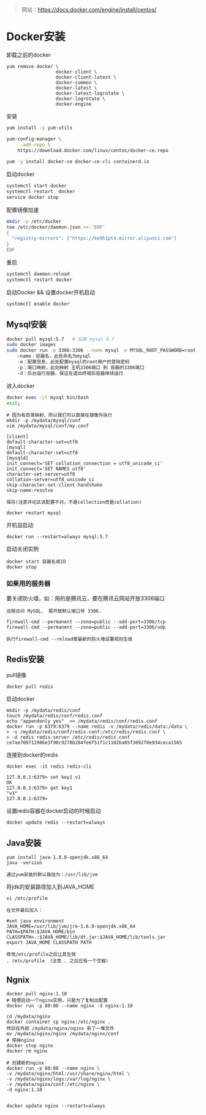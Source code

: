 > 网站：https://docs.docker.com/engine/install/centos/



# Docker安装

卸载之前的docker

```
yum remove docker \
                  docker-client \
                  docker-client-latest \
                  docker-common \
                  docker-latest \
                  docker-latest-logrotate \
                  docker-logrotate \
                  docker-engine
```

安装

```sh
yum install -y yum-utils

yum-config-manager \
    --add-repo \
    https://download.docker.com/linux/centos/docker-ce.repo
    
yum -y install docker-ce docker-ce-cli containerd.io
```

启动docker

```sh
systemctl start docker
systemctl restart  docker
service docker stop
```

配置镜像加速

```sh
mkdir -p /etc/docker
tee /etc/docker/daemon.json <<-'EOF'
{
  "registry-mirrors": ["https://ke9h1pt4.mirror.aliyuncs.com"]
}
EOF
```

重启

```sh
systemctl daemon-reload
systemctl restart docker
```

启动Docker && 设置docker开机启动

```sh
systemctl enable docker
```

## Mysql安装

```sh
docker pull mysql:5.7   # 拉取 mysql 5.7
sudo docker images
sudo docker run -p 3306:3306 --name mysql -e MYSQL_ROOT_PASSWORD=root -d mysql:5.7	
    –name：容器名，此处命名为mysql
    -e：配置信息，此处配置mysql的root用户的登陆密码
    -p：端口映射，此处映射 主机3306端口 到 容器的3306端口
    -d：后台运行容器，保证在退出终端后容器继续运行
```

进入docker

```sh
docker exec -it mysql bin/bash
exit;
```



```
# 因为有目录映射，所以我们可以直接在镜像外执行
mkdir -p /mydata/mysql/conf
vim /mydata/mysql/conf/my.conf 

[client]
default-character-set=utf8
[mysql]
default-character-set=utf8
[mysqld]
init_connect='SET collation_connection = utf8_unicode_ci'
init_connect='SET NAMES utf8'
character-set-server=utf8
collation-server=utf8_unicode_ci
skip-character-set-client-handshake
skip-name-resolve

保存(注意评论区该配置不对，不是collection而是collation)

docker restart mysql
```

开机自启动

```
docker run --restart=always mysql:5.7
```



启动关闭实例

```
docker start 容器名或ID
docker stop
```



### 如果用的服务器

要关闭防火墙，如：用的是腾讯云，要在腾讯云网站开放3306端口

```
远程访问 MySQL， 需开放默认端口号 3306.

firewall-cmd --permanent --zone=public --add-port=3306/tcp
firewall-cmd --permanent --zone=public --add-port=3306/udp

执行firewall-cmd --reload使最新的防火墙设置规则生效
```





## Redis安装

pull镜像

```shell
docker pull redis
```

启动docker

```shell
mkdir -p /mydata/redis/conf
touch /mydata/redis/conf/redis.conf
echo "appendonly yes"  >> /mydata/redis/conf/redis.conf
docker run -p 6379:6379 --name redis -v /mydata/redis/data:/data \
> -v /mydata/redis/conf/redis.conf:/etc/redis/redis.conf \
> -d redis redis-server /etc/redis/redis.conf
ce7ae709711986e3f90c9278b284fe6f51f1c1102ba05f3692f0e934ceca1565
```

 连接到docker的redis

```shell
docker exec -it redis redis-cli

127.0.0.1:6379> set key1 v1
OK
127.0.0.1:6379> get key1
"v1"
127.0.0.1:6379> 
```

设置redis容器在docker启动的时候启动

```shell
docker update redis --restart=always
```

## Java安装

```
yum install java-1.8.0-openjdk.x86_64
java -version

通过yum安装的默认路径为：/usr/lib/jvm
```

将jdk的安装路径加入到JAVA_HOME

```
vi /etc/profile

在文件最后加入：

#set java environment
JAVA_HOME=/usr/lib/jvm/jre-1.6.0-openjdk.x86_64
PATH=$PATH:$JAVA_HOME/bin
CLASSPATH=.:$JAVA_HOME/lib/dt.jar:$JAVA_HOME/lib/tools.jar
export JAVA_HOME CLASSPATH PATH

修改/etc/profile之后让其生效
. /etc/profile （注意 . 之后应有一个空格）
```



## Ngnix

```
docker pull nginx:1.10
# 随便启动一个nginx实例，只是为了复制出配置
docker run -p 80:80 --name nginx -d nginx:1.10

cd /mydata/nginx
docker container cp nginx:/etc/nginx .
然后在外部 /mydata/nginx/nginx 有了一堆文件
mv /mydata/nginx/nginx /mydata/nginx/conf
# 停掉nginx
docker stop nginx
docker rm nginx

# 创建新的nginx
docker run -p 80:80 --name nginx \
-v /mydata/nginx/html:/usr/share/nginx/html \
-v /mydata/nginx/logs:/var/log/nginx \
-v /mydata/nginx/conf:/etc/nginx \
-d nginx:1.10


docker update nginx --restart=always
```

